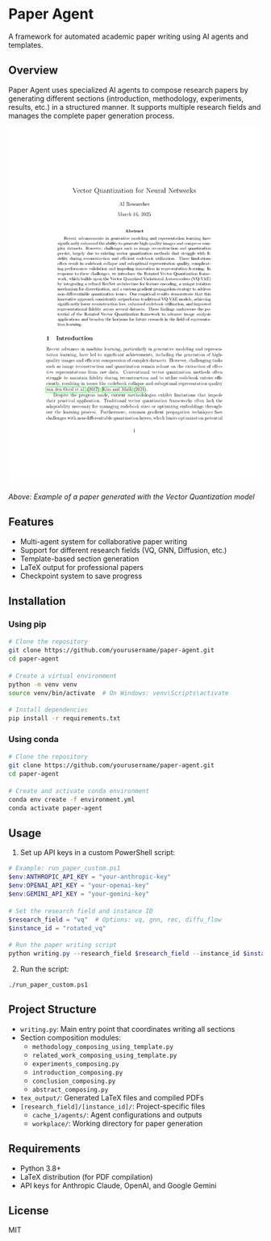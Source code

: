 # Paper Agent

A framework for automated academic paper writing using AI agents and templates.

## Overview

Paper Agent uses specialized AI agents to compose research papers by generating different sections (introduction, methodology, experiments, results, etc.) in a structured manner. It supports multiple research fields and manages the complete paper generation process.

<img src="vq_example.gif" alt="Vector Quantization Example" width="500"/>

*Above: Example of a paper generated with the Vector Quantization model*

## Features

- Multi-agent system for collaborative paper writing
- Support for different research fields (VQ, GNN, Diffusion, etc.)
- Template-based section generation
- LaTeX output for professional papers
- Checkpoint system to save progress

## Installation

### Using pip

```bash
# Clone the repository
git clone https://github.com/yourusername/paper-agent.git
cd paper-agent

# Create a virtual environment
python -m venv venv
source venv/bin/activate  # On Windows: venv\Scripts\activate

# Install dependencies
pip install -r requirements.txt
```

### Using conda

```bash
# Clone the repository
git clone https://github.com/yourusername/paper-agent.git
cd paper-agent

# Create and activate conda environment
conda env create -f environment.yml
conda activate paper-agent
```

## Usage

1. Set up API keys in a custom PowerShell script:

```powershell
# Example: run_paper_custom.ps1
$env:ANTHROPIC_API_KEY = "your-anthropic-key"
$env:OPENAI_API_KEY = "your-openai-key"
$env:GEMINI_API_KEY = "your-gemini-key"

# Set the research field and instance ID
$research_field = "vq"  # Options: vq, gnn, rec, diffu_flow
$instance_id = "rotated_vq"

# Run the paper writing script
python writing.py --research_field $research_field --instance_id $instance_id
```

2. Run the script:

```
./run_paper_custom.ps1
```

## Project Structure

- `writing.py`: Main entry point that coordinates writing all sections
- Section composition modules:
  - `methodology_composing_using_template.py`
  - `related_work_composing_using_template.py`
  - `experiments_composing.py`
  - `introduction_composing.py`
  - `conclusion_composing.py`
  - `abstract_composing.py`
- `tex_output/`: Generated LaTeX files and compiled PDFs
- `[research_field]/[instance_id]/`: Project-specific files
  - `cache_1/agents/`: Agent configurations and outputs
  - `workplace/`: Working directory for paper generation

## Requirements

- Python 3.8+
- LaTeX distribution (for PDF compilation)
- API keys for Anthropic Claude, OpenAI, and Google Gemini

## License

MIT
